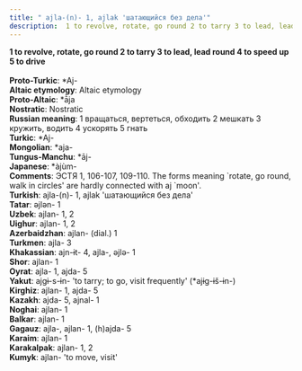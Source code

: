 ```yaml
---
title: " ajla-(n)- 1, ajlak 'шатающийся без дела'"
description:  1 to revolve, rotate, go round 2 to tarry 3 to lead, lead round 4 to speed up 5 to drive
---
```

<p data-pagefind-weight="0.5">
<strong> 1 to revolve, rotate, go round 2 to tarry 3 to lead, lead round 4 to speed up 5 to drive</strong><br><br>
<strong>Proto-Turkic</strong>:  *Aj-<br>
<strong>Altaic etymology</strong>:  Altaic etymology<br>
<strong> Proto-Altaic</strong>:  *ā̀ja<br>
<strong>Nostratic</strong>:  Nostratic<br>
<strong>Russian meaning</strong>:  1 вращаться, вертеться, обходить 2 мешкать 3 кружить, водить 4 ускорять 5 гнать<br>
<strong>Turkic</strong>:  *Aj-<br>
<strong>Mongolian</strong>:  *aja-<br>
<strong>Tungus-Manchu</strong>:  *āj-<br>
<strong>Japanese</strong>:  *àjùm-<br>
<strong>Comments</strong>:  ЭСТЯ 1, 106-107, 109-110. The forms meaning `rotate, go round, walk in circles' are hardly connected with aj `moon'.<br>
<strong>Turkish</strong>:  ajla-(n)- 1, ajlak 'шатающийся без дела'<br>
<strong>Tatar</strong>:  ǝjlǝn- 1<br>
<strong>Uzbek</strong>:  ajlan- 1, 2<br>
<strong>Uighur</strong>:  ajlan- 1, 2<br>
<strong>Azerbaidzhan</strong>:  ajlan- (dial.) 1<br>
<strong>Turkmen</strong>:  ajla- 3<br>
<strong>Khakassian</strong>:  ajn-ɨt- 4, ajla-, ǝjlǝ- 1<br>
<strong>Shor</strong>:  ajlan- 1<br>
<strong>Oyrat</strong>:  ajla- 1, ajda- 5<br>
<strong>Yakut</strong>:  ajgɨ-s-ɨn- 'to tarry; to go, visit frequently' (*ajɨg-ɨš-ɨn-)<br>
<strong>Kirghiz</strong>:  ajlan- 1, ajda- 5<br>
<strong>Kazakh</strong>:  ajda- 5, ajnal- 1<br>
<strong>Noghai</strong>:  ajlan- 1<br>
<strong>Balkar</strong>:  ajlan- 1<br>
<strong>Gagauz</strong>:  ajla-, ajlan- 1, (h)ajda- 5<br>
<strong>Karaim</strong>:  ajlan- 1<br>
<strong>Karakalpak</strong>:  ajlan- 1, 2<br>
<strong>Kumyk</strong>:  ajlan- 'to move, visit'<br>

</p>
